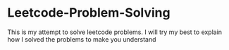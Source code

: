 # Leetcode-Problem-Solving

This is my attempt to solve leetcode problems. I will try my best to explain how I solved the problems to make you understand
